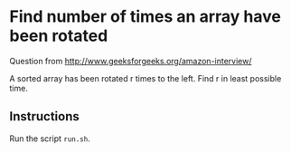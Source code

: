 # Find number of times an array have been rotated
Question from http://www.geeksforgeeks.org/amazon-interview/

A sorted array has been rotated r times to the left. Find r in least possible time.

## Instructions

Run the script ``` run.sh ```.
